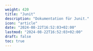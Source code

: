 ```yaml
---
weight: 420
title: "Junit"
description: "Dokumentation für Junit."
icon: "article"
date: "2024-08-22T16:52:03+02:00"
lastmod: "2024-08-22T16:52:03+02:00"
draft: false
toc: true
---
```

